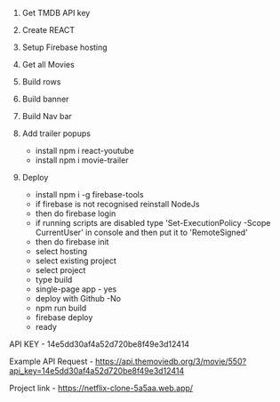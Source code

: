 1. Get TMDB API key

2. Create REACT

3. Setup Firebase hosting

4. Get all Movies

5. Build rows

6. Build banner

7. Build Nav bar

8. Add trailer popups

   - install npm i react-youtube
   - install npm i movie-trailer

9. Deploy
   - install npm i -g firebase-tools
   - if firebase is not recognised reinstall NodeJs
   - then do firebase login
   - if running scripts are disabled type 'Set-ExecutionPolicy -Scope CurrentUser' in console and then put it to 'RemoteSigned'
   - then do firebase init
   - select hosting
   - select existing project
   - select project
   - type build
   - single-page app - yes
   - deploy with Github -No
   - npm run build
   - firebase deploy
   - ready

API KEY - 14e5dd30af4a52d720be8f49e3d12414

Example API Request - https://api.themoviedb.org/3/movie/550?api_key=14e5dd30af4a52d720be8f49e3d12414

Project link - https://netflix-clone-5a5aa.web.app/
